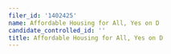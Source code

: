 ```yaml
---
filer_id: '1402425'
name: Affordable Housing for All, Yes on D
candidate_controlled_id: ''
title: Affordable Housing for All, Yes on D
---
```

